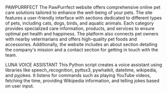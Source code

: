 PAWPURRFECT 
The PawPurrfect website offers comprehensive online pet care solutions tailored to enhance the well-being of your pets. The site features a user-friendly interface with sections dedicated to different types of pets, including cats, dogs, birds, and aquatic animals. Each category provides specialized care information, products, and services to ensure optimal pet health and happiness. The platform also connects pet owners with nearby veterinarians and offers high-quality pet foods and accessories. Additionally, the website includes an about section detailing the company's mission and a contact section for getting in touch with the team.

LUNA VOICE ASSISTANT
This Python script creates a voice assistant using libraries like speech_recognition, pyttsx3, pywhatkit, datetime, wikipedia, and pyjokes. It listens for commands such as playing YouTube videos, fetching the time, providing Wikipedia information, and telling jokes based on user input.
